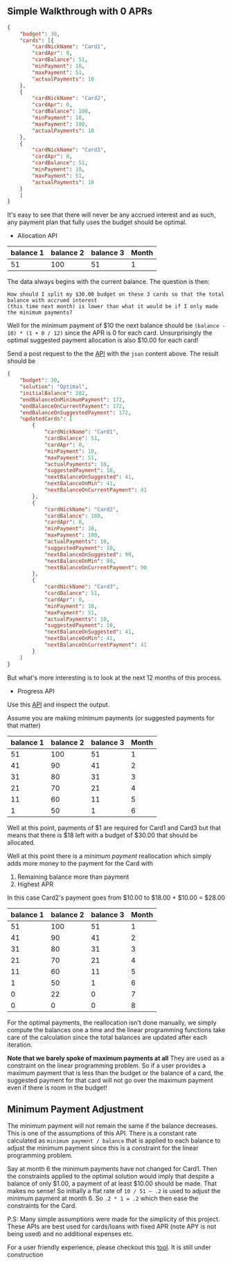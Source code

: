 ## Simple Walkthrough with 0 APRs

```json
{
	"budget": 30,
	"cards": [{
		"cardNickName": "Card1",
		"cardApr": 0,
		"cardBalance": 51,
		"minPayment": 10,
		"maxPayment": 51,
		"actualPayments": 10
	},
	{
		"cardNickName": "Card2",
		"cardApr": 0,
		"cardBalance": 100,
		"minPayment": 10,
		"maxPayment": 100,
		"actualPayments": 10
	},
	{
		"cardNickName": "Card3",
		"cardApr": 0,
		"cardBalance": 51,
		"minPayment": 10,
		"maxPayment": 51,
		"actualPayments": 10
	}
	]
}
```

It's easy to see that there will never be any accrued interest and as such, any payment plan that fully uses 
the budget should be optimal.

* Allocation API

| balance 1 | balance 2 | balance 3 | Month |
|-----------|-----------|-----------|-------|
|    51     |    100    |     51    |   1   |

The data always begins with the current balance. The question is then: 

```
How should I split my $30.00 budget on these 3 cards so that the total balance with accrued interest 
(this time next month) is lower than what it would be if I only made the minimum payments?
```

Well for the minimum payment of $10 the next balance should be `(balance - 10) * (1 + 0 / 12)` since the APR is 0 for each card.
Unsurprisingly the optimal suggested payment allocation is also $10.00 for each card!

Send a post request to the the [API](https://ccrdapi.herokuapp.com/cards) with the `json` content above. The result should be
```json
{
    "budget": 30,
    "solution": "Optimal",
    "initialBalance": 202,
    "endBalanceOnMinimumPayment": 172,
    "endBalanceOnCurrentPayment": 172,
    "endBalanceOnSuggestedPayment": 172,
    "updatedCards": [
        {
            "cardNickName": "Card1",
            "cardBalance": 51,
            "cardApr": 0,
            "minPayment": 10,
            "maxPayment": 51,
            "actualPayments": 10,
            "suggestedPayment": 10,
            "nextBalanceOnSuggested": 41,
            "nextBalanceOnMin": 41,
            "nextBalanceOnCurrentPayment": 41
        },
        {
            "cardNickName": "Card2",
            "cardBalance": 100,
            "cardApr": 0,
            "minPayment": 10,
            "maxPayment": 100,
            "actualPayments": 10,
            "suggestedPayment": 10,
            "nextBalanceOnSuggested": 90,
            "nextBalanceOnMin": 90,
            "nextBalanceOnCurrentPayment": 90
        },
        {
            "cardNickName": "Card3",
            "cardBalance": 51,
            "cardApr": 0,
            "minPayment": 10,
            "maxPayment": 51,
            "actualPayments": 10,
            "suggestedPayment": 10,
            "nextBalanceOnSuggested": 41,
            "nextBalanceOnMin": 41,
            "nextBalanceOnCurrentPayment": 41
        }
    ]
}
```

But what's more interesting is to look at the next 12 months of this process.

* Progress API

Use this [API](https://ccrdapi.herokuapp.com/cards/12) and inspect the output.

Assume you are making minimum payments (or suggested payments for that matter)

| balance 1 | balance 2 | balance 3 | Month |
|-----------|-----------|-----------|-------|
|    51     |    100    |     51    |   1   |
|    41     |     90    |     41    |   2   |
|    31     |     80    |     31    |   3   |
|    21     |     70    |     21    |   4   |
|    11     |     60    |     11    |   5   |
|     1     |     50    |      1    |   6   |

Well at this point, payments of $1 are required for Card1 and Card3 but that means that there is $18 left
with a budget of $30.00 that should be allocated. 

Well at this point there is a *minimum payment* reallocation which simply adds more money to the payment for the Card with
1) Remaining balance more than payment
2) Highest APR

In this case Card2's payment goes from $10.00 to $18.00 + $10.00 = $28.00

| balance 1 | balance 2 | balance 3 | Month |
|-----------|-----------|-----------|-------|
|    51     |    100    |     51    |   1   |
|    41     |     90    |     41    |   2   |
|    31     |     80    |     31    |   3   |
|    21     |     70    |     21    |   4   |
|    11     |     60    |     11    |   5   |
|     1     |     50    |      1    |   6   |
|     0     |     22    |      0    |   7   |
|     0     |     0     |      0    |   8   |

For the optimal payments, the reallocation isn't done manually, we simply compute the balances one a time
and the linear programming functions take care of the calculation since the total balances are updated after
each iteration.

**Note that we barely spoke of maximum payments at all** They are used as a constraint on the linear programming problem.
So if a user provides a maximum payment that is less than the budget or the balance of a card, the suggested payment for that
card will not go over the maximum payment even if there is room in the budget!

## Minimum Payment Adjustment
The minimum payment will not remain the same if the balance decreases. This is one of the assumptions of this API.
There is a constant rate calculated as `minimum payment / balance` that is applied to each balance to adjust the minimum
payment since this is a constraint for the linear programming problem. 

Say at month 6 the minimum payments have not changed for Card1. Then the constraints applied to the optimal solution would imply that
despite a balance of only $1.00, a payment of at least $10.00 should be made. That makes no sense! So initially a flat rate
of `10 / 51 ~ .2` is used to adjust the minimum payment at month 6. So `.2 * 1 = .2` which then ease the constraints for the Card.

P.S: Many simple assumptions were made for the simplicity of this project. These APIs are best used for cards/loans with
fixed APR (note APY is not being used) and no additional expenses etc.

For a user friendly experience, please checkout this [tool](https://pymtallocation.herokuapp.com/). It is still under construction 
